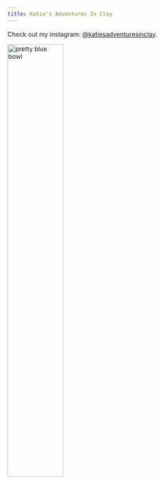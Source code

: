 ```yaml
---
title: Katie's Adventures In Clay
---
```


Check out my instagram: [@katiesadventuresinclay](https://instagram.com/katiesadventuresinclay).

<img src="/assets/img/bowl.webp" alt="pretty blue bowl" style="width:50%;"/>
